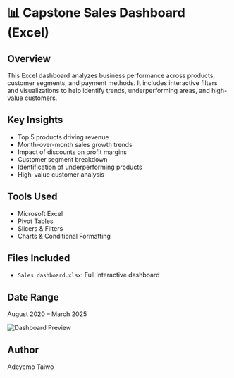 # 📊 Capstone Sales Dashboard (Excel)

## Overview
This Excel dashboard analyzes business performance across products, customer segments, and payment methods. It includes interactive filters and visualizations to help identify trends, underperforming areas, and high-value customers.

## Key Insights
- Top 5 products driving revenue
- Month-over-month sales growth trends
- Impact of discounts on profit margins
- Customer segment breakdown
- Identification of underperforming products
- High-value customer analysis

## Tools Used
- Microsoft Excel
- Pivot Tables
- Slicers & Filters
- Charts & Conditional Formatting

## Files Included
- `Sales dashboard.xlsx`: Full interactive dashboard

## Date Range
August 2020 – March 2025

![Dashboard Preview](Sales%20Dashboard.png)


## Author
Adeyemo Taiwo
